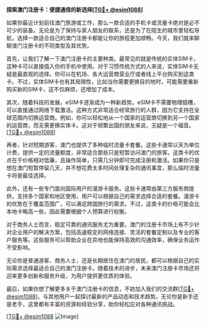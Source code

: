 **探索澳门注册卡：便捷通信的新选择[[TG💪+ @esim1088](https://t.me/s/esim1088)]**

如果你最近计划前往澳门旅游或工作，那么一款合适的手机卡或流量卡绝对是必不可少的装备。无论是为了保持与家人朋友的联系，还是为了在陌生的城市里轻松导航，选择一款适合自己的澳门注册卡都能让你的旅程更加顺畅。今天，我们就来聊聊澳门注册卡的不同类型及其优势。

首先，让我们了解一下澳门注册卡的主要种类。最常见的就是传统的实体SIM卡，这种卡可以直接插入你的手机中使用。对于习惯传统方式的人来说，实体SIM卡无疑是最直观的选择。你可以在机场、各大运营商营业厅或者线上平台购买到这类卡。不过，实体SIM卡也有其局限性，比如当你需要更换目的地时，可能需要重新购买新的SIM卡，这不仅麻烦，还增加了成本。

其次，随着科技的发展，eSIM卡逐渐成为一种新趋势。eSIM卡不需要物理插槽，可以直接通过网络下载激活。这种方式非常适合经常旅行的人群，因为它支持在全球范围内切换运营商。例如，你可以轻松地从一个国家的运营商切换到另一个国家的运营商，而无需更换实体卡。这对于频繁出国的朋友来说，无疑是一个福音。[[TG💪+ @esim1088](https://t.me/s/esim1088)]

再者，针对短期游客，澳门也提供了多种临时流量卡套餐。这些卡通常以天为单位计费，提供一定的流量额度，非常适合那些只是短暂访问澳门的旅客。这类卡的优点在于价格相对低廉，且操作简单，只需几分钟即可完成注册和激活。如果你只是想在澳门短暂停留几天，并不想花费太多时间处理复杂的通讯事宜，那么临时流量卡将是最佳选择。

此外，还有一些专门面向国际用户的漫游卡服务。这些卡通常由第三方服务商提供，支持多个国家和地区使用，用户可以根据自己的需求选择合适的套餐。漫游卡的优势在于覆盖范围广，可以满足跨国旅行的需求。不过，这类卡的价格可能会比本地卡略高一些，因此需要根据个人预算进行权衡。

对于商务人士而言，稳定可靠的通讯服务尤为重要。澳门的注册卡市场上有不少针对企业用户的解决方案，包括高速稳定的网络连接、灵活的套餐定制以及专业的客户服务等。这些服务可以帮助企业在异地也能保持高效的沟通效率，确保业务运作不受影响。

无论你是普通游客、商务人士，还是长期居住在澳门的居民，都可以根据自己的实际需求选择最适合自己的澳门注册卡。随着技术的进步，未来澳门注册卡市场还将迎来更多创新和服务升级，为用户提供更优质的体验。

最后，如果你想了解更多关于澳门注册卡的信息，不妨加入我们的交流群[[TG💪+ @esim1088](https://t.me/s/esim1088)]，与其他用户一起探讨最新的产品动态和技术趋势。无论你是新手还是老手，这里都有丰富的资源和经验分享，助你轻松应对各种通讯挑战。

[[TG💪+ @esim1088](https://t.me/s/esim1088) ![Image](https://i.postimg.cc/4NQfJmqS/Snipaste-2025-05-13-00-14-12.png)]